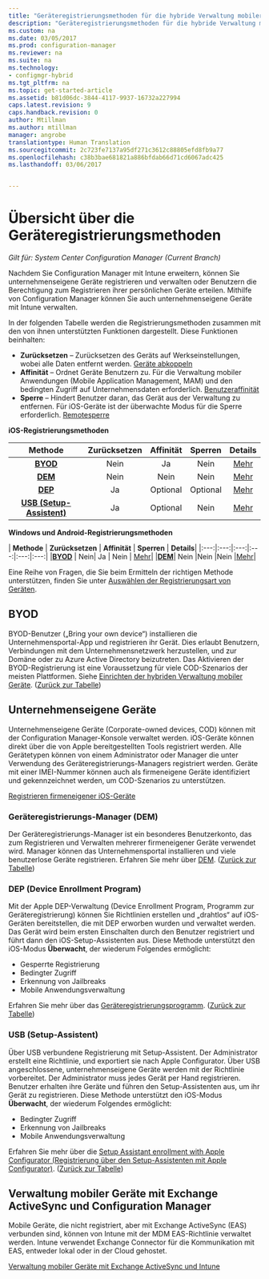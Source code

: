```yaml
---
title: "Geräteregistrierungsmethoden für die hybride Verwaltung mobiler Geräte | Microsoft-Dokumentation"
description: "Geräteregistrierungsmethoden für die hybride Verwaltung mobiler Geräte."
ms.custom: na
ms.date: 03/05/2017
ms.prod: configuration-manager
ms.reviewer: na
ms.suite: na
ms.technology:
- configmgr-hybrid
ms.tgt_pltfrm: na
ms.topic: get-started-article
ms.assetid: b81d06dc-3844-4117-9937-16732a227994
caps.latest.revision: 9
caps.handback.revision: 0
author: Mtillman
ms.author: mtillman
manager: angrobe
translationtype: Human Translation
ms.sourcegitcommit: 2c723fe7137a95df271c3612c88805efd8fb9a77
ms.openlocfilehash: c38b3bae681821a886bfdab66d71cd6067adc425
ms.lasthandoff: 03/06/2017


---
```

# <a name="overview-of-device-enrollment-methods"></a>Übersicht über die Geräteregistrierungsmethoden

*Gilt für: System Center Configuration Manager (Current Branch)*

Nachdem Sie Configuration Manager mit Intune erweitern, können Sie unternehmenseigene Geräte registrieren und verwalten oder Benutzern die Berechtigung zum Registrieren ihrer persönlichen Geräte erteilen. Mithilfe von Configuration Manager können Sie auch unternehmenseigene Geräte mit Intune verwalten.

In der folgenden Tabelle werden die Registrierungsmethoden zusammen mit den von ihnen unterstützten Funktionen dargestellt. Diese Funktionen beinhalten:
- **Zurücksetzen** – Zurücksetzen des Geräts auf Werkseinstellungen, wobei alle Daten entfernt werden. [Geräte abkoppeln](../deploy-use/wipe-lock-reset-devices.md)
- **Affinität** – Ordnet Geräte Benutzern zu. Für die Verwaltung mobiler Anwendungen (Mobile Application Management, MAM) und den bedingten Zugriff auf Unternehmensdaten erforderlich. [Benutzeraffinität](../deploy-use/user-affinity-for-hybrid-managed-devices.md)
- **Sperre** – Hindert Benutzer daran, das Gerät aus der Verwaltung zu entfernen. Für iOS-Geräte ist der überwachte Modus für die Sperre erforderlich. [Remotesperre](../deploy-use/wipe-lock-reset-devices.md#remote-lock)

**iOS-Registrierungsmethoden**

| **Methode** |    **Zurücksetzen** |    **Affinität**    |    **Sperren** | **Details** |
|:---:|:---:|:---:|:---:|:---:|
|**[BYOD](#byod)** | Nein|    Ja |    Nein | [Mehr](../deploy-use/enable-platform-enrollment.md)|
|**[DEM](#dem)**|    Nein |Nein |Nein    | [Mehr](../deploy-use/enroll-devices-with-device-enrollment-manager.md)|
|**[DEP](#dep)**|    Ja |    Optional |    Optional|[Mehr](../deploy-use/ios-device-enrollment-program-for-hybrid.md)|
|**[USB (Setup-Assistent)](#usb-sa)**|    Ja |    Optional |    Nein| [Mehr](../deploy-use/ios-hybrid-enrollment-using-apple-configurator.md)|

**Windows und Android-Registrierungsmethoden**

| **Methode** |    **Zurücksetzen** |    **Affinität**    |    **Sperren** | **Details**|
|:---:|:---:|:---:|:---:|:---:|:---:|
|**[BYOD](#byod)** | Nein|    Ja |    Nein | [Mehr](../deploy-use/enroll-hybrid-windows.md)|
|**[DEM](#dem)**|    Nein |Nein |Nein    |[Mehr](../deploy-use/enroll-devices-with-device-enrollment-manager.md)|

Eine Reihe von Fragen, die Sie beim Ermitteln der richtigen Methode unterstützen, finden Sie unter [Auswählen der Registrierungsart von Geräten](/intune/get-started/choose-how-to-enroll-devices1).

## <a name="byod"></a>BYOD
BYOD-Benutzer („Bring your own device“) installieren die Unternehmensportal-App und registrieren ihr Gerät. Dies erlaubt Benutzern, Verbindungen mit dem Unternehmensnetzwerk herzustellen, und zur Domäne oder zu Azure Active Directory beizutreten. Das Aktivieren der BYOD-Registrierung ist eine Voraussetzung für viele COD-Szenarios der meisten Plattformen. Siehe [Einrichten der hybriden Verwaltung mobiler Geräte](../deploy-use/setup-hybrid-mdm.md). ([Zurück zur Tabelle](#overview-of-device-enrollment-methods))

## <a name="corporate-owned-devices"></a>Unternehmenseigene Geräte
Unternehmenseigene Geräte (Corporate-owned devices, COD) können mit der Configuration Manager-Konsole verwaltet werden. iOS-Geräte können direkt über die von Apple bereitgestellten Tools registriert werden. Alle Gerätetypen können von einem Administrator oder Manager die unter Verwendung des Geräteregistrierungs-Managers registriert werden. Geräte mit einer IMEI-Nummer können auch als firmeneigene Geräte identifiziert und gekennzeichnet werden, um COD-Szenarios zu unterstützen.

[Registrieren firmeneigener iOS-Geräte](../deploy-use/enroll-company-owned-devices.md)

### <a name="dem"></a>Geräteregistrierungs-Manager (DEM)
Der Geräteregistrierungs-Manager ist ein besonderes Benutzerkonto, das zum Registrieren und Verwalten mehrerer firmeneigener Geräte verwendet wird. Manager können das Unternehmensportal installieren und viele benutzerlose Geräte registrieren. Erfahren Sie mehr über [DEM](../deploy-use/enroll-devices-with-device-enrollment-manager.md). ([Zurück zur Tabelle](#overview-of-device-enrollment-methods))

### <a name="dep"></a>DEP (Device Enrollment Program)
Mit der Apple DEP-Verwaltung (Device Enrollment Program, Programm zur Geräteregistrierung) können Sie Richtlinien erstellen und „drahtlos“ auf iOS-Geräten bereitstellen, die mit DEP erworben wurden und verwaltet werden. Das Gerät wird beim ersten Einschalten durch den Benutzer registriert und führt dann den iOS-Setup-Assistenten aus. Diese Methode unterstützt den iOS-Modus **Überwacht**, der wiederum Folgendes ermöglicht:
  -    Gesperrte Registrierung
  -    Bedingter Zugriff
  -    Erkennung von Jailbreaks
  -    Mobile Anwendungsverwaltung

Erfahren Sie mehr über das [Geräteregistrierungsprogramm](../deploy-use/ios-device-enrollment-program-for-hybrid.md). ([Zurück zur Tabelle](#overview-of-device-enrollment-methods))

### <a name="usb-sa"></a>USB (Setup-Assistent)
Über USB verbundene Registrierung mit Setup-Assistent. Der Administrator erstellt eine Richtlinie, und exportiert sie nach Apple Configurator. Über USB angeschlossene, unternehmenseigene Geräte werden mit der Richtlinie vorbereitet. Der Administrator muss jedes Gerät per Hand registrieren. Benutzer erhalten ihre Geräte und führen den Setup-Assistenten aus, um ihr Gerät zu registrieren. Diese Methode unterstützt den iOS-Modus **Überwacht**, der wiederum Folgendes ermöglicht:
  -    Bedingter Zugriff
  -    Erkennung von Jailbreaks
  -    Mobile Anwendungsverwaltung

Erfahren Sie mehr über die [Setup Assistant enrollment with Apple Configurator (Registrierung über den Setup-Assistenten mit Apple Configurator)](../deploy-use/ios-hybrid-enrollment-using-apple-configurator.md). ([Zurück zur Tabelle](#overview-of-device-enrollment-methods))

## <a name="mobile-device-management-with-exchange-activesync-and-configuration-manager"></a>Verwaltung mobiler Geräte mit Exchange ActiveSync und Configuration Manager
Mobile Geräte, die nicht registriert, aber mit Exchange ActiveSync (EAS) verbunden sind, können von Intune mit der MDM EAS-Richtlinie verwaltet werden. Intune verwendet Exchange Connector für die Kommunikation mit EAS, entweder lokal oder in der Cloud gehostet.

[Verwaltung mobiler Geräte mit Exchange ActiveSync und Intune](../deploy-use/manage-mobile-devices-with-exchange-activesync.md)

